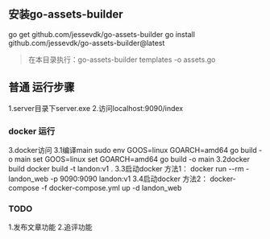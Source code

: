 ## 安装go-assets-builder
go get github.com/jessevdk/go-assets-builder
go install github.com/jessevdk/go-assets-builder@latest
> 在本目录执行：go-assets-builder templates -o assets.go  

## 普通 运行步骤
1.server目录下server.exe
2.访问localhost:9090/index

### docker 运行
3.docker访问
3.1编译main
sudo env GOOS=linux GOARCH=amd64 go build -o main
set GOOS=linux set GOARCH=amd64 go build -o main
3.2docker build
docker build -t landon:v1 .
3.3启动docker 方法1：
docker run --rm -landon_web -p 9090:9090 landon:v1 
3.4启动docker 方法2：
docker-compose -f docker-compose.yml up -d landon_web

### TODO
1.发布文章功能
2.追评功能
